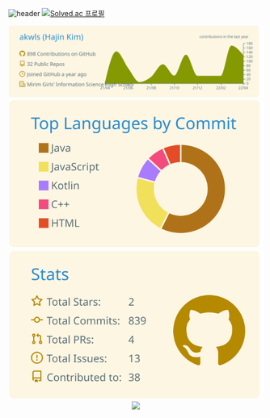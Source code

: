 
![header](https://capsule-render.vercel.app/api?type=cylinder&color=auto&height=300&section=header&fontSize=90&text=Hajin&animation=blinking)
[![Solved.ac
프로필](http://mazassumnida.wtf/api/v2/generate_badge?boj=hajin7481)](https://solved.ac/hajin7481)

<div align="center">
  <img src="https://raw.githubusercontent.com/akwls/akwls/master/profile-summary-card-output/solarized/0-profile-details.svg" />
  <img src="https://raw.githubusercontent.com/akwls/akwls/master/profile-summary-card-output/solarized/2-most-commit-language.svg" />
  <img src="https://raw.githubusercontent.com/akwls/akwls/master/profile-summary-card-output/solarized/3-stats.svg" />
  <img src="http://mazassumnida.wtf/api/v2/generate_badge?boj=hajin7481" />
  </div>
